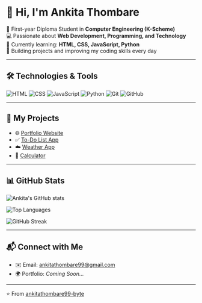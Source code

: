 # 👋 Hi, I'm Ankita Thombare

🚀 First-year Diploma Student in **Computer Engineering (K-Scheme)**  
💻 Passionate about **Web Development, Programming, and Technology**  
🌱 Currently learning: **HTML, CSS, JavaScript, Python**  
📌 Building projects and improving my coding skills every day  

---

## 🛠️ Technologies & Tools
![HTML](https://img.shields.io/badge/HTML5-E34F26?style=for-the-badge&logo=html5&logoColor=white)
![CSS](https://img.shields.io/badge/CSS3-1572B6?style=for-the-badge&logo=css3&logoColor=white)
![JavaScript](https://img.shields.io/badge/JavaScript-F7DF1E?style=for-the-badge&logo=javascript&logoColor=black)
![Python](https://img.shields.io/badge/Python-3776AB?style=for-the-badge&logo=python&logoColor=white)
![Git](https://img.shields.io/badge/Git-F05032?style=for-the-badge&logo=git&logoColor=white)
![GitHub](https://img.shields.io/badge/GitHub-181717?style=for-the-badge&logo=github&logoColor=white)

---

## 📂 My Projects
- 🌐 [Portfolio Website](#)
- ✅ [To-Do List App](#)
- ☁️ [Weather App](#)
- 🧮 [Calculator](#)

---

## 📊 GitHub Stats
![Ankita's GitHub stats](https://github-readme-stats.vercel.app/api?username=ankitathombare99-byte&show_icons=true&theme=tokyonight)  

![Top Languages](https://github-readme-stats.vercel.app/api/top-langs/?username=ankitathombare99-byte&layout=compact&theme=tokyonight)  

![GitHub Streak](https://github-readme-streak-stats.herokuapp.com/?user=ankitathombare99-byte&theme=tokyonight)

---

## 📬 Connect with Me
- ✉️ Email: [ankitathombare99@gmail.com](mailto:ankitathombare99@gmail.com)
- 🌍 Portfolio: *Coming Soon...*

---

⭐️ From [ankitathombare99-byte](https://github.com/ankitathombare99-byte)
